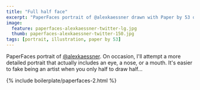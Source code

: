 ```yaml
---
title: "Full half face"
excerpt: "PaperFaces portrait of @alexkaessner drawn with Paper by 53 on an iPad."
image: 
  feature: paperfaces-alexkaessner-twitter-lg.jpg
  thumb: paperfaces-alexkaessner-twitter-150.jpg
tags: [portrait, illustration, paper by 53]
---
```


PaperFaces portrait of [@alexkaessner](http://twitter.com/alexkaessner). On occasion, I'll attempt a more detailed portrait that actually includes an eye, a nose, or a mouth. It's easier to fake being an artist when you only half to draw half… 

{% include boilerplate/paperfaces-2.html %}
